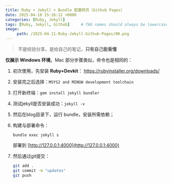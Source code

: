 ```yaml
---
title: Ruby + Jekyll + Bundle 配置网页（Github Pages）
date: 2025-04-10 15:16:12 +0800
categories: [Ruby, Jekyll]
tags: [Ruby, Jekyll, Github]     # TAG names should always be lowercase
image: 
     path: /2025-04-11-Ruby-Jekyll-Github-Pages/00.png  
---
```


> 不是经验分享。是给自己的笔记，**只有自己能看懂**


**仅展示 Windows 环境**，Mac 部分步骤类似，命令也是相同的：


1. 初次使用，先安装 **Ruby+Devkit**： https://rubyinstaller.org/downloads/
2. 安装完之后选择：```MSYS2 and MINGW development toolchain```
3. 打开新终端：```gem install jekyll bundler```
4. 测试jekyll是否安装成功：```jekyll -v```

5. 然后在blog目录下，运行 bundle，安装所需依赖；

6. 构建与部署命令：

    ```bundle exec jekyll s```

    部署到 [http://127.0.0.1:4000](http://127.0.0.1:4000)

7. 然后通过git提交：

    ```bash
    git add .
    git commit -m "updates"
    git push
    ```